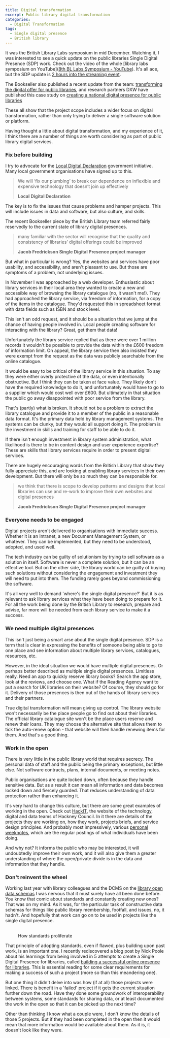 ```yaml
---
title: Digital transformation
excerpt: Public library digital transformation
categories:
  - Digital Transformation
tags:
  - Single digital presence
  - British library
---
```


It was the British Library Labs symposium in mid December. Watching it, I was interested to see a quick update on the public libraries Single Digital Presence (SDP) work. Check out the video of the whole [library labs symposium on YouTube]([8th BL Labs Symposium - YouTube](https://www.youtube.com/watch?v=ZCdakFvVYEc)). It's all ace, but the SDP update is [2 hours into the streaming event](https://youtu.be/ZCdakFvVYEc?t=7216). 

The Bookseller also published a recent update from the team: [transforming the digital offer for public libraries](https://www.thebookseller.com/blogs/transforming-digital-offer-public-libraries-1220211), and research partners DXW have published this case study on [creating a national digital presence for public libraries](https://www.dxw.com/case-studies/creating-a-national-digital-presence-for-public-libraries/)

These all show that the project scope includes a wider focus on digital transformation, rather than only trying to deliver a single software solution or platform.

Having thought a little about digital transformation, and my experience of it, I think there are a number of things are worth considering as part of public library digital services.

### Fix before building

I try to advocate for the [Local Digital Declaration](https://localdigital.gov.uk/declaration/) government initiative. Many local government organisations have signed up to this.

> We will ‘fix our plumbing’ to break our dependence on inflexible and expensive technology that doesn’t join up effectively
>
> **Local Digital Declaration**

The key is to fix the issues that cause problems and hamper projects. This will include issues in data and software, but also culture, and skills.

The recent Bookseller piece by the British Library team referred fairly reservedly to the current state of library digital presences.

> many familiar with the sector will recognise that the quality and consistency of libraries’ digital offerings could be improved
>
> **Jacob Fredrickson Single Digital Presence project manager**

But what in particular is wrong? Yes, the websites and services have poor usability, and accessibility, and aren't pleasant to use. But those are symptoms of a problem, not underlying issues.

In November I was approached by a web developer. Enthusiastic about library services in their local area they wanted to create a new and accessible way of browsing the library catalogue (no, it wasn't me!). They had approached the library service, via freedom of information, for a copy of the items in the catalogue. They'd requested this in spreadsheet format with data fields such as ISBN and stock level.

This isn't an odd request, and it should be a situation that we jump at the chance of having people involved in. Local people creating software for interacting with the library? Great, get them that data!

Unfortunately the library service replied that as there were over 1 million records it wouldn't be possible to provide the data within the £600 freedom of information limit. On appeal, the library service then also insisted they were exempt from the request as the data was publicly searchable from the online catalogue.

It would be easy to be critical of the library service in this situation. To say they were either overly protective of the data, or even intentionally obstructive. But I think they can be taken at face value. They likely don't have the required knowledge to do it, and unfortunately would have to go to a supplier which would cost well over £600. But ultimately in that situation the public go away disappointed with poor service from the library.

That's (partly) what is broken. It should not be a problem to extract the library catalogue and provide it to a member of the public in a reasonable data format. It's the primary data held by library management systems. The systems can be clunky, but they would all support doing it. The problem is the investment in skills and training for staff to be able to do it.

If there isn't enough investment in library system administration, what likelihood is there to be in content design and user experience expertise? These are skills that library services require in order to present  digital services.

There are hugely encouraging words from the British Library that show they fully appreciate this, and are looking at enabling library services in their own development. But there will only be so much they can be responsible for.

> we think that there is scope to develop patterns and designs that local libraries can use and re-work to improve their own websites and digital presences
>
> **Jacob Fredrickson Single Digital Presence project manager**

### Everyone needs to be engaged

Digital projects aren't delivered to organisations with immediate success. Whether it is an Intranet, a new Document Management System, or whatever. They can be implemented, but they need to be understood, adopted, and used well.

The tech industry can be guilty of solutionism by trying to sell software as a solution in itself. Software is never a complete solution, but it can be an effective tool. But on the other side, the library world can be guilty of buying such solutions without considering the engagement and investment they will need to put into them. The funding rarely goes beyond commissioning the software.

It's all very well to demand 'where's the single digital presence?' But it is as relevant to ask library services what they have been doing to prepare for it. For all the work being done by the British Library to research, prepare and advise, far more will be needed from each library service to make it a success.

### We need multiple digital presences

This isn't just being a smart arse about the single digital presence. SDP is a term that is clear in expressing the benefits of someone being able to go to one place and see information about multiple library services, catalogues, resources, etc.

However, in the ideal situation we would have multiple digital presences. Or perhaps better described as multiple single digital presences. Limitless really. Need an app to quickly reserve library books? Search the app store, look at the reviews, and choose one. What if the Reading Agency want to put a search for UK libraries on their website? Of course, they should go for it. Delivery of those presences is then out of the hands of library services and their partners.

True digital transformation will mean giving up control. The library website won't necessarily be the place people go to find out about their libraries. The official library catalogue site won't be the place users reserve and renew their loans. They may choose the alternative site that allows them to tick the auto-renew option - that website will then handle renewing items for them. And that's a good thing.

### Work in the open

There is very little in the public library world that requires secrecy. The personal data of staff and the public being the primary exceptions, but little else. Not software contracts, plans, internal documents, or meeting notes.

Public organisations are quite locked down, often because they handle sensitive data. But as a result it can mean all information and data becomes locked down and fiercely guarded. That reduces understanding of data protection rather than enhancing it.

It's very hard to change this culture, but there are some great examples of working in the open. Check out [HackIT](https://hackit.org.uk/), the website of the technology, digital and data teams of Hackney Council. In it there are details of the projects they are working on, how they work, projects briefs, and service design principles. And probably most impressively, various [personal weeknotes](https://hackit.org.uk/how-we-work/weeknotes), which are the regular postings of what individuals have been doing.

And why not? It informs the public who may be interested, it will undoubtedly improve their own work, and it will also give them a greater understanding of where the open/private divide is in the data and information that they handle.

### Don't reinvent the wheel

Working last year with library colleagues and the DCMS on the [library open data schemas](https://schema.librarydata.uk/) I was nervous that it must surely have all been done before. You know that comic about standards and constantly creating new ones? That was on my mind. As it was, for the particular task of constructive data schemas for things like public library membership, footfall, and issues, no, it hadn't. And hopefully that work can go on to be used in projects like the single digital presence.

<figure>
  <img src="https://imgs.xkcd.com/comics/standards.png" alt="A comic showing how standards proliferate. Situation: there are 14 competing standards. 14! Ridiculous we need to create one universal standard that covers everyone's use cases. (Soon) Situation: there are 15 competing standards."/>
  <figcaption>How standards proliferate</figcaption>
</figure>

That principle of adopting standards, even if flawed, plus building upon past work, is an important one. I recently rediscovered a blog post by Nick Poole about his learnings from being involved in 5 attempts to create a Single Digital Presence for libraries, called [building a successful online presence for libraries](https://nickpoole.org.uk/online-libraries/). This is essential reading for some clear requirements for making a success of such a project (more so than this meandering one). 

But one thing it didn't delve into was how (if at all) those projects were linked. There is benefit in a 'failed' project if it gets the current situation further down the road. Have they done some groundwork of interoperability between systems, some standards for sharing data, or at least documented the work in the open so that it can be picked up the next time?

Other than thinking I know what a couple were, I don't know the details of those 5 projects. But if they had been completed in the open then it would mean that more information would be available about them. As it is, it doesn't look like they were.
